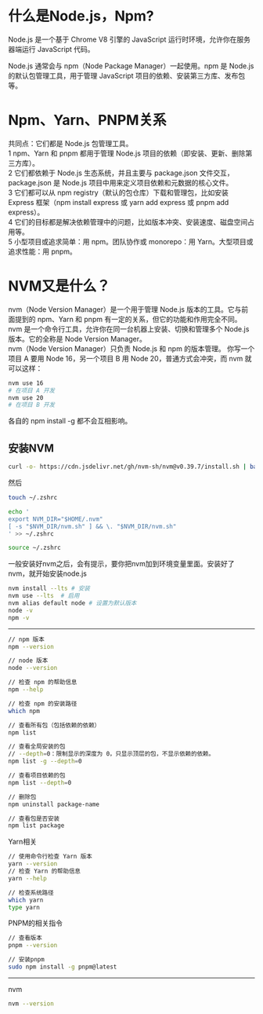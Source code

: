 # 什么是Node.js，Npm?
Node.js 是一个基于 Chrome V8 引擎的 JavaScript 运行时环境，允许你在服务器端运行 JavaScript 代码。

Node.js 通常会与 npm（Node Package Manager）一起使用。npm 是 Node.js 的默认包管理工具，用于管理 JavaScript 项目的依赖、安装第三方库、发布包等。

# Npm、Yarn、PNPM关系
共同点：它们都是 Node.js 包管理工具。<br>
1 npm、Yarn 和 pnpm 都用于管理 Node.js 项目的依赖（即安装、更新、删除第三方库）。<br>
2 它们都依赖于 Node.js 生态系统，并且主要与 package.json 文件交互，package.json 是 Node.js 项目中用来定义项目依赖和元数据的核心文件。<br>
3 它们都可以从 npm  registry（默认的包仓库）下载和管理包，比如安装 Express 框架（npm install express 或 yarn add express 或 pnpm add express）。<br>
4 它们的目标都是解决依赖管理中的问题，比如版本冲突、安装速度、磁盘空间占用等。<br>
5 小型项目或追求简单：用 npm。团队协作或 monorepo：用 Yarn。大型项目或追求性能：用 pnpm。

# NVM又是什么？
nvm（Node Version Manager）是一个用于管理 Node.js 版本的工具。它与前面提到的 npm、Yarn 和 pnpm 有一定的关系，但它的功能和作用完全不同。<br>
nvm 是一个命令行工具，允许你在同一台机器上安装、切换和管理多个 Node.js 版本。它的全称是 Node Version Manager。<br>
nvm（Node Version Manager）只负责 Node.js 和 npm 的版本管理。
你写一个项目 A 要用 Node 16，另一个项目 B 用 Node 20，普通方式会冲突，而 nvm 就可以这样：
```bash
nvm use 16
# 在项目 A 开发
nvm use 20
# 在项目 B 开发
```
各自的 npm install -g 都不会互相影响。

## 安装NVM
```bash
curl -o- https://cdn.jsdelivr.net/gh/nvm-sh/nvm@v0.39.7/install.sh | bash
```
然后
```bash
touch ~/.zshrc

echo '
export NVM_DIR="$HOME/.nvm"
[ -s "$NVM_DIR/nvm.sh" ] && \. "$NVM_DIR/nvm.sh"
' >> ~/.zshrc

source ~/.zshrc
```
一般安装好nvm之后，会有提示，要你把nvm加到环境变量里面。安装好了nvm，就开始安装node.js
```bash
nvm install --lts # 安装
nvm use --lts  # 启用
nvm alias default node # 设置为默认版本
node -v
npm -v
```
---
```bash
// npm 版本
npm --version

// node 版本
node --version

// 检查 npm 的帮助信息
npm --help

// 检查 npm 的安装路径
which npm

// 查看所有包（包括依赖的依赖）
npm list

// 查看全局安装的包
// --depth=0：限制显示的深度为 0，只显示顶层的包，不显示依赖的依赖。
npm list -g --depth=0

// 查看项目依赖的包
npm list --depth=0

// 删除包
npm uninstall package-name

// 查看包是否安装
npm list package
```

Yarn相关
```bash
// 使用命令行检查 Yarn 版本
yarn --version 
// 检查 Yarn 的帮助信息
yarn --help

// 检查系统路径
which yarn
type yarn

```
PNPM的相关指令
```bash
// 查看版本
pnpm --version

// 安装pnpm
sudo npm install -g pnpm@latest
```
---
nvm
```bash
nvm --version
```
